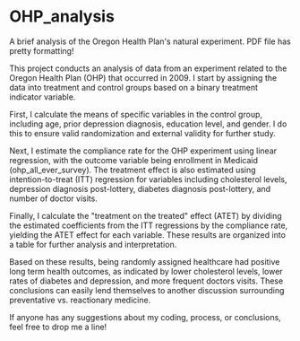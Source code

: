 # OHP_analysis
A brief analysis of the Oregon Health Plan's natural experiment.
PDF file has pretty formatting!

This project conducts an analysis of data from an experiment related to the Oregon Health Plan (OHP) that occurred in 2009. I start by assigning the data into treatment and control groups based on a binary treatment indicator variable.

First, I calculate the means of specific variables in the control group, including age, prior depression diagnosis, education level, and gender. I do this to ensure valid randomization and external validity for further study.

Next, I estimate the compliance rate for the OHP experiment using linear regression, with the outcome variable being enrollment in Medicaid (ohp_all_ever_survey). The treatment effect is also estimated using intention-to-treat (ITT) regression for variables including cholesterol levels, depression diagnosis post-lottery, diabetes diagnosis post-lottery, and number of doctor visits.

Finally, I calculate the "treatment on the treated" effect (ATET) by dividing the estimated coefficients from the ITT regressions by the compliance rate, yielding the ATET effect for each variable. These results are organized into a table for further analysis and interpretation.

Based on these results, being randomly assigned healthcare had positive long term health outcomes, as indicated by lower cholesterol levels, lower rates of diabetes and depression, and more frequent doctors visits. These conclusions can easily lend themselves to another discussion surrounding preventative vs. reactionary medicine. 

If anyone has any suggestions about my coding, process, or conclusions, feel free to drop me a line!
